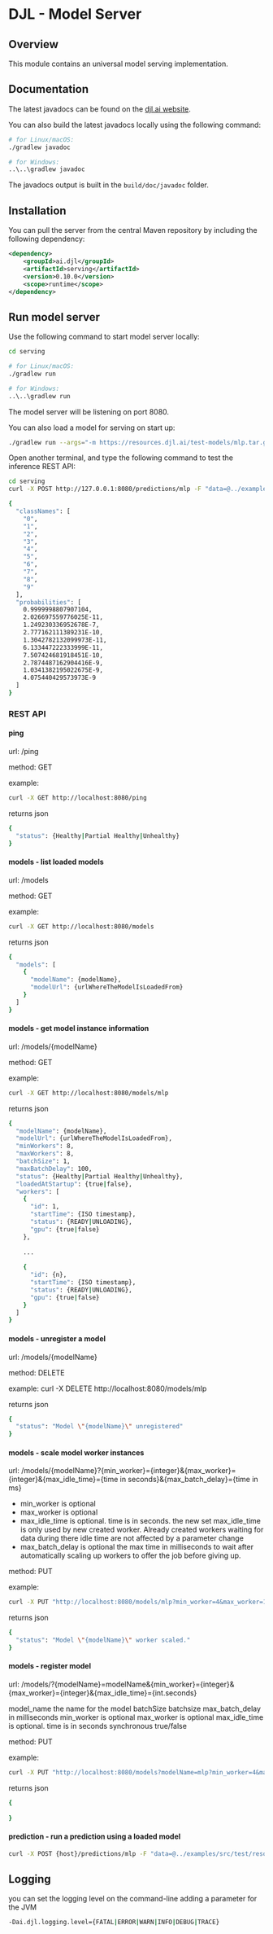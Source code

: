 # DJL - Model Server

## Overview

This module contains an universal model serving implementation.

## Documentation

The latest javadocs can be found on the [djl.ai website](https://javadoc.io/doc/ai.djl/serving/latest/index.html).

You can also build the latest javadocs locally using the following command:

```sh
# for Linux/macOS:
./gradlew javadoc

# for Windows:
..\..\gradlew javadoc
```
The javadocs output is built in the `build/doc/javadoc` folder.


## Installation
You can pull the server from the central Maven repository by including the following dependency:

```xml
<dependency>
    <groupId>ai.djl</groupId>
    <artifactId>serving</artifactId>
    <version>0.10.0</version>
    <scope>runtime</scope>
</dependency>
```

## Run model server

Use the following command to start model server locally:

```sh
cd serving

# for Linux/macOS:
./gradlew run

# for Windows:
..\..\gradlew run
```

The model server will be listening on port 8080.

You can also load a model for serving on start up:

```sh
./gradlew run --args="-m https://resources.djl.ai/test-models/mlp.tar.gz"
```

Open another terminal, and type the following command to test the inference REST API:

```sh
cd serving
curl -X POST http://127.0.0.1:8080/predictions/mlp -F "data=@../examples/src/test/resources/0.png"

{
  "classNames": [
    "0",
    "1",
    "2",
    "3",
    "4",
    "5",
    "6",
    "7",
    "8",
    "9"
  ],
  "probabilities": [
    0.9999998807907104,
    2.026697559776025E-11,
    1.249230336952678E-7,
    2.777162111389231E-10,
    1.3042782132099973E-11,
    6.133447222333999E-11,
    7.507424681918451E-10,
    2.7874487162904416E-9,
    1.0341382195022675E-9,
    4.075440429573973E-9
  ]
}
```

### REST API


#### ping
url:	/ping

method: GET

example:

```sh
curl -X GET http://localhost:8080/ping
```

returns
json 

```sh
{
  "status": {Healthy|Partial Healthy|Unhealthy}
}
```




#### models - list loaded models
url:	/models

method: GET

example:

```sh
curl -X GET http://localhost:8080/models
```

returns
json 

```sh
{
  "models": [
    {
      "modelName": {modelName},
      "modelUrl": {urlWhereTheModelIsLoadedFrom}
    }
  ]
}
```



####	models - get model instance information
url:	/models/{modelName}

method: GET

example:

```sh
curl -X GET http://localhost:8080/models/mlp
```


returns
json 

```sh
{
  "modelName": {modelName},
  "modelUrl": {urlWhereTheModelIsLoadedFrom},
  "minWorkers": 8,
  "maxWorkers": 8,
  "batchSize": 1,
  "maxBatchDelay": 100,
  "status": {Healthy|Partial Healthy|Unhealthy},
  "loadedAtStartup": {true|false},
  "workers": [
    {
      "id": 1,
      "startTime": {ISO timestamp},
      "status": {READY|UNLOADING},
      "gpu": {true|false}
    },
    
	...
	
    {
      "id": {n},
      "startTime": {ISO timestamp},
      "status": {READY|UNLOADING},
      "gpu": {true|false}
    }
  ]
}
```

#### models - unregister a model
url:	/models/{modelName}

method: DELETE

example:
curl -X DELETE http://localhost:8080/models/mlp

returns
json 

```sh
{
  "status": "Model \"{modelName}\" unregistered"
}
```


#### models - scale model worker instances
url:	/models/{modelName}?{min_worker}={integer}&{max_worker}={integer}&{max_idle_time}={time in seconds}&{max_batch_delay}={time in ms}

- min_worker is optional
- max_worker is optional
- max_idle_time is optional. time is in seconds. the new set max_idle_time is only used by new created worker. Already created workers waiting for data during there idle time are not affected by a parameter change
- max_batch_delay is optional the max time in milliseconds to wait after automatically scaling up workers to offer the job before giving up.

method: PUT

example:

```sh
curl -X PUT "http://localhost:8080/models/mlp?min_worker=4&max_worker=12&max_idle_time=60&max_batch_delay=500"
```

returns
json 

```sh
{
  "status": "Model \"{modelName}\" worker scaled."
}
```

#### models - register model
url:	/models/?{modelName}=modelName&{min_worker}={integer}&{max_worker}={integer}&{max_idle_time}={int.seconds}



model_name	the name for the model
batchSize batchsize
max_batch_delay in milliseconds
min_worker is optional
max_worker is optional
max_idle_time is optional. time is in seconds
synchronous true/false

method: PUT

example:

```sh
curl -X PUT "http://localhost:8080/models?modelName=mlp?min_worker=4&max_worker=12&max_idle_time=60&max_batch_delay=100"
```

returns
json 

```sh
{
  
}
```


#### prediction - run a prediction using a loaded model
```sh
curl -X POST {host}/predictions/mlp -F "data=@../examples/src/test/resources/0.png"
```

## Logging
you can set the logging level on the command-line adding a parameter for the JVM

```sh
-Dai.djl.logging.level={FATAL|ERROR|WARN|INFO|DEBUG|TRACE}
```



